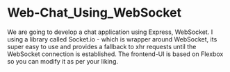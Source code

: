 # Web-Chat_Using_WebSocket
We are going to develop a chat application using Express, WebSocket. I using a library called Socket.io - which is wrapper around WebSocket, its super easy to use and provides a fallback to xhr requests until the WebSocket connection is established. The frontend-UI is based on Flexbox so you can modify it as per your liking.
